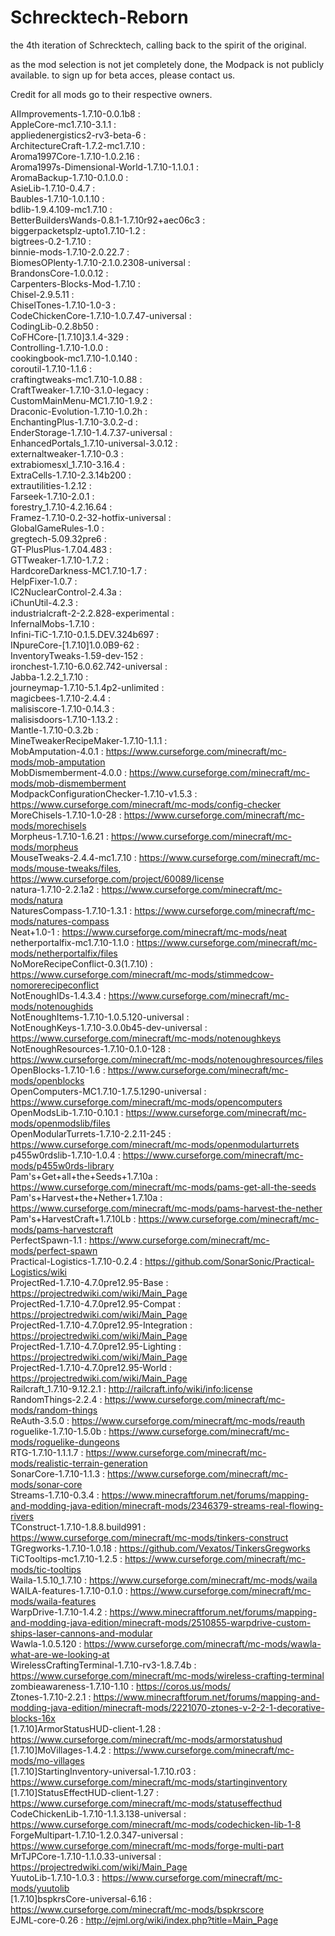 # Schrecktech-Reborn
the 4th iteration of Schrecktech, calling back to the spirit of the original.

as the mod selection is not jet completely done, the Modpack is not publicly available.
to sign up for beta acces, please contact us.

Credit for all mods go to their respective owners.

AIImprovements-1.7.10-0.0.1b8 :\
AppleCore-mc1.7.10-3.1.1 :\
appliedenergistics2-rv3-beta-6 :\
ArchitectureCraft-1.7.2-mc1.7.10 :\
Aroma1997Core-1.7.10-1.0.2.16 :\
Aroma1997s-Dimensional-World-1.7.10-1.1.0.1 :\
AromaBackup-1.7.10-0.1.0.0 :\
AsieLib-1.7.10-0.4.7 :\
Baubles-1.7.10-1.0.1.10 :\
bdlib-1.9.4.109-mc1.7.10 :\
BetterBuildersWands-0.8.1-1.7.10r92+aec06c3 :\
biggerpacketsplz-upto1.7.10-1.2 :\
bigtrees-0.2-1.7.10 :\
binnie-mods-1.7.10-2.0.22.7 :\
BiomesOPlenty-1.7.10-2.1.0.2308-universal :\
BrandonsCore-1.0.0.12 :\
Carpenters-Blocks-Mod-1.7.10 :\
Chisel-2.9.5.11 :\
ChiselTones-1.7.10-1.0-3 :\
CodeChickenCore-1.7.10-1.0.7.47-universal :\
CodingLib-0.2.8b50 :\
CoFHCore-[1.7.10]3.1.4-329 :\
Controlling-1.7.10-1.0.0 :\
cookingbook-mc1.7.10-1.0.140 :\
coroutil-1.7.10-1.1.6 :\
craftingtweaks-mc1.7.10-1.0.88 :\
CraftTweaker-1.7.10-3.1.0-legacy :\
CustomMainMenu-MC1.7.10-1.9.2 :\
Draconic-Evolution-1.7.10-1.0.2h :\
EnchantingPlus-1.7.10-3.0.2-d :\
EnderStorage-1.7.10-1.4.7.37-universal :\
EnhancedPortals_1.7.10-universal-3.0.12 :\
externaltweaker-1.7.10-0.3 :\
extrabiomesxl_1.7.10-3.16.4 :\
ExtraCells-1.7.10-2.3.14b200 :\
extrautilities-1.2.12 :\
Farseek-1.7.10-2.0.1 :\
forestry_1.7.10-4.2.16.64 :\
Framez-1.7.10-0.2-32-hotfix-universal :\
GlobalGameRules-1.0 :\
gregtech-5.09.32pre6 :\
GT-PlusPlus-1.7.04.483 :\
GTTweaker-1.7.10-1.7.2 :\
HardcoreDarkness-MC1.7.10-1.7 :\
HelpFixer-1.0.7 :\
IC2NuclearControl-2.4.3a :\
iChunUtil-4.2.3 :\
industrialcraft-2-2.2.828-experimental :\
InfernalMobs-1.7.10 :\
Infini-TiC-1.7.10-0.1.5.DEV.324b697 :\
INpureCore-[1.7.10]1.0.0B9-62 :\
InventoryTweaks-1.59-dev-152 :\
ironchest-1.7.10-6.0.62.742-universal :\
Jabba-1.2.2_1.7.10 :\
journeymap-1.7.10-5.1.4p2-unlimited :\
magicbees-1.7.10-2.4.4 :\
malisiscore-1.7.10-0.14.3 :\
malisisdoors-1.7.10-1.13.2 :\
Mantle-1.7.10-0.3.2b :\
MineTweakerRecipeMaker-1.7.10-1.1.1 :\
MobAmputation-4.0.1 : https://www.curseforge.com/minecraft/mc-mods/mob-amputation \
MobDismemberment-4.0.0 : https://www.curseforge.com/minecraft/mc-mods/mob-dismemberment \
ModpackConfigurationChecker-1.7.10-v1.5.3 : https://www.curseforge.com/minecraft/mc-mods/config-checker \
MoreChisels-1.7.10-1.0-28 : https://www.curseforge.com/minecraft/mc-mods/morechisels \
Morpheus-1.7.10-1.6.21 : https://www.curseforge.com/minecraft/mc-mods/morpheus \
MouseTweaks-2.4.4-mc1.7.10 : https://www.curseforge.com/minecraft/mc-mods/mouse-tweaks/files, https://www.curseforge.com/project/60089/license \
natura-1.7.10-2.2.1a2 : https://www.curseforge.com/minecraft/mc-mods/natura \
NaturesCompass-1.7.10-1.3.1 : https://www.curseforge.com/minecraft/mc-mods/natures-compass \
Neat+1.0-1 : https://www.curseforge.com/minecraft/mc-mods/neat \
netherportalfix-mc1.7.10-1.1.0 : https://www.curseforge.com/minecraft/mc-mods/netherportalfix/files \
NoMoreRecipeConflict-0.3(1.7.10) : https://www.curseforge.com/minecraft/mc-mods/stimmedcow-nomorerecipeconflict \
NotEnoughIDs-1.4.3.4 : https://www.curseforge.com/minecraft/mc-mods/notenoughids \
NotEnoughItems-1.7.10-1.0.5.120-universal : \
NotEnoughKeys-1.7.10-3.0.0b45-dev-universal : https://www.curseforge.com/minecraft/mc-mods/notenoughkeys \
NotEnoughResources-1.7.10-0.1.0-128 : https://www.curseforge.com/minecraft/mc-mods/notenoughresources/files \
OpenBlocks-1.7.10-1.6 : https://www.curseforge.com/minecraft/mc-mods/openblocks \
OpenComputers-MC1.7.10-1.7.5.1290-universal : https://www.curseforge.com/minecraft/mc-mods/opencomputers \
OpenModsLib-1.7.10-0.10.1 : https://www.curseforge.com/minecraft/mc-mods/openmodslib/files \
OpenModularTurrets-1.7.10-2.2.11-245 : https://www.curseforge.com/minecraft/mc-mods/openmodularturrets \
p455w0rdslib-1.7.10-1.0.4 : https://www.curseforge.com/minecraft/mc-mods/p455w0rds-library \
Pam's+Get+all+the+Seeds+1.7.10a : https://www.curseforge.com/minecraft/mc-mods/pams-get-all-the-seeds \
Pam's+Harvest+the+Nether+1.7.10a : https://www.curseforge.com/minecraft/mc-mods/pams-harvest-the-nether \
Pam's+HarvestCraft+1.7.10Lb : https://www.curseforge.com/minecraft/mc-mods/pams-harvestcraft \
PerfectSpawn-1.1 : https://www.curseforge.com/minecraft/mc-mods/perfect-spawn \
Practical-Logistics-1.7.10-0.2.4 : https://github.com/SonarSonic/Practical-Logistics/wiki \
ProjectRed-1.7.10-4.7.0pre12.95-Base : https://projectredwiki.com/wiki/Main_Page \
ProjectRed-1.7.10-4.7.0pre12.95-Compat : https://projectredwiki.com/wiki/Main_Page \
ProjectRed-1.7.10-4.7.0pre12.95-Integration : https://projectredwiki.com/wiki/Main_Page \
ProjectRed-1.7.10-4.7.0pre12.95-Lighting : https://projectredwiki.com/wiki/Main_Page \
ProjectRed-1.7.10-4.7.0pre12.95-World : https://projectredwiki.com/wiki/Main_Page \
Railcraft_1.7.10-9.12.2.1 : http://railcraft.info/wiki/info:license \
RandomThings-2.2.4 : https://www.curseforge.com/minecraft/mc-mods/random-things \
ReAuth-3.5.0 : https://www.curseforge.com/minecraft/mc-mods/reauth \
roguelike-1.7.10-1.5.0b : https://www.curseforge.com/minecraft/mc-mods/roguelike-dungeons \
RTG-1.7.10-1.1.1.7 : https://www.curseforge.com/minecraft/mc-mods/realistic-terrain-generation \
SonarCore-1.7.10-1.1.3 : https://www.curseforge.com/minecraft/mc-mods/sonar-core \
Streams-1.7.10-0.3.4 : https://www.minecraftforum.net/forums/mapping-and-modding-java-edition/minecraft-mods/2346379-streams-real-flowing-rivers \
TConstruct-1.7.10-1.8.8.build991 : https://www.curseforge.com/minecraft/mc-mods/tinkers-construct \
TGregworks-1.7.10-1.0.18 : https://github.com/Vexatos/TinkersGregworks \
TiCTooltips-mc1.7.10-1.2.5 : https://www.curseforge.com/minecraft/mc-mods/tic-tooltips \
Waila-1.5.10_1.7.10 : https://www.curseforge.com/minecraft/mc-mods/waila \
WAILA-features-1.7.10-0.1.0 : https://www.curseforge.com/minecraft/mc-mods/waila-features \
WarpDrive-1.7.10-1.4.2 : https://www.minecraftforum.net/forums/mapping-and-modding-java-edition/minecraft-mods/2510855-warpdrive-custom-ships-laser-cannons-and-modular \
Wawla-1.0.5.120 : https://www.curseforge.com/minecraft/mc-mods/wawla-what-are-we-looking-at \
WirelessCraftingTerminal-1.7.10-rv3-1.8.7.4b : https://www.curseforge.com/minecraft/mc-mods/wireless-crafting-terminal \
zombieawareness-1.7.10-1.10 : https://coros.us/mods/ \
Ztones-1.7.10-2.2.1 : https://www.minecraftforum.net/forums/mapping-and-modding-java-edition/minecraft-mods/2221070-ztones-v-2-2-1-decorative-blocks-16x \
[1.7.10]ArmorStatusHUD-client-1.28 : https://www.curseforge.com/minecraft/mc-mods/armorstatushud \
[1.7.10]MoVillages-1.4.2 : https://www.curseforge.com/minecraft/mc-mods/mo-villages \
[1.7.10]StartingInventory-universal-1.7.10.r03 : https://www.curseforge.com/minecraft/mc-mods/startinginventory \
[1.7.10]StatusEffectHUD-client-1.27 : https://www.curseforge.com/minecraft/mc-mods/statuseffecthud \
CodeChickenLib-1.7.10-1.1.3.138-universal : https://www.curseforge.com/minecraft/mc-mods/codechicken-lib-1-8 \
ForgeMultipart-1.7.10-1.2.0.347-universal : https://www.curseforge.com/minecraft/mc-mods/forge-multi-part \
MrTJPCore-1.7.10-1.1.0.33-universal : https://projectredwiki.com/wiki/Main_Page \
YuutoLib-1.7.10-1.0.3	: https://www.curseforge.com/minecraft/mc-mods/yuutolib \
[1.7.10]bspkrsCore-universal-6.16 : https://www.curseforge.com/minecraft/mc-mods/bspkrscore \
EJML-core-0.26 : http://ejml.org/wiki/index.php?title=Main_Page
